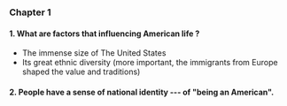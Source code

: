 
### Chapter 1

#### 1. What are factors that influencing American life ?

- The immense size of The United States
- Its great ethnic diversity (more important, the immigrants from Europe shaped the value and traditions)

#### 2. People have a sense of national identity --- of "being an American".

